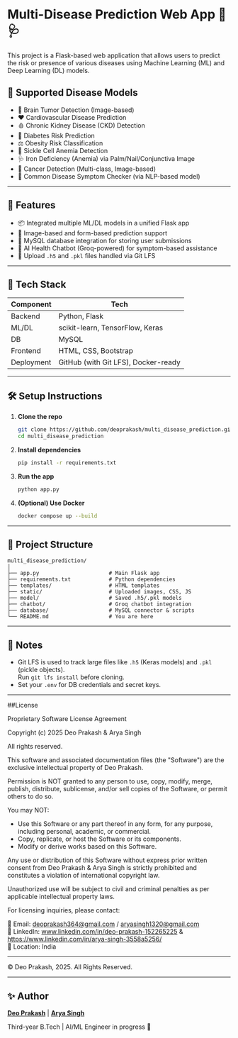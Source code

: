 
# Multi-Disease Prediction Web App 🧠🩺

This project is a Flask-based web application that allows users to predict the risk or presence of various diseases using Machine Learning (ML) and Deep Learning (DL) models.

## 🔬 Supported Disease Models

- 🧠 Brain Tumor Detection (Image-based)
- ❤️ Cardiovascular Disease Prediction
- 🩸 Chronic Kidney Disease (CKD) Detection
- 💉 Diabetes Risk Prediction
- ⚖️ Obesity Risk Classification
- 🧬 Sickle Cell Anemia Detection
- 🩺 Iron Deficiency (Anemia) via Palm/Nail/Conjunctiva Image
- 🧪 Cancer Detection (Multi-class, Image-based)
- 🤒 Common Disease Symptom Checker (via NLP-based model)

---

## 🚀 Features

- 📦 Integrated multiple ML/DL models in a unified Flask app
- 📸 Image-based and form-based prediction support
- 💾 MySQL database integration for storing user submissions
- 🤖 AI Health Chatbot (Groq-powered) for symptom-based assistance
- 📁 Upload `.h5` and `.pkl` files handled via Git LFS

---

## 🧰 Tech Stack

| Component | Tech |
|----------|------|
| Backend  | Python, Flask |
| ML/DL    | scikit-learn, TensorFlow, Keras |
| DB       | MySQL |
| Frontend | HTML, CSS, Bootstrap |
| Deployment | GitHub (with Git LFS), Docker-ready |

---

## 🛠️ Setup Instructions

1. **Clone the repo**

   ```bash
   git clone https://github.com/deoprakash/multi_disease_prediction.git
   cd multi_disease_prediction
   ```

2. **Install dependencies**

   ```bash
   pip install -r requirements.txt
   ```

3. **Run the app**

   ```bash
   python app.py
   ```

4. **(Optional) Use Docker**

   ```bash
   docker compose up --build
   ```

---

## 📂 Project Structure

```
multi_disease_prediction/
│
├── app.py                      # Main Flask app
├── requirements.txt            # Python dependencies
├── templates/                  # HTML templates
├── static/                     # Uploaded images, CSS, JS
├── model/                      # Saved .h5/.pkl models
├── chatbot/                    # Groq chatbot integration
├── database/                   # MySQL connector & scripts
└── README.md                   # You are here
```

---

## 📌 Notes

- Git LFS is used to track large files like `.h5` (Keras models) and `.pkl` (pickle objects).  
  Run `git lfs install` before cloning.
- Set your `.env` for DB credentials and secret keys.

---

##License

Proprietary Software License Agreement

Copyright (c) 2025 Deo Prakash & Arya Singh

All rights reserved.

This software and associated documentation files (the "Software") are the exclusive intellectual property of Deo Prakash.

Permission is NOT granted to any person to use, copy, modify, merge, publish, distribute, sublicense, and/or sell copies of the Software, or permit others to do so.

You may NOT:
- Use this Software or any part thereof in any form, for any purpose, including personal, academic, or commercial.
- Copy, replicate, or host the Software or its components.
- Modify or derive works based on this Software.

Any use or distribution of this Software without express prior written consent from Deo Prakash & Arya Singh is strictly prohibited and constitutes a violation of international copyright law.

Unauthorized use will be subject to civil and criminal penalties as per applicable intellectual property laws.

For licensing inquiries, please contact:

📧 Email: deoprakash364@gmail.com / aryasingh1320@gmail.com  
🔗 LinkedIn: www.linkedin.com/in/deo-prakash-152265225  &   https://www.linkedin.com/in/arya-singh-3558a5256/  
📍 Location: India

-------------------------
© Deo Prakash, 2025. All Rights Reserved.

---

## ✨ Author

**[Deo Prakash](https://www.linkedin.com/in/deo-prakash-152265225/)**  |  **[Arya Singh](https://www.linkedin.com/in/arya-singh-3558a5256/)**

Third-year B.Tech | AI/ML Engineer in progress 🚀
